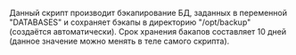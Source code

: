 Данный скрипт производит бэкапирование БД, заданных в переменной "DATABASES" и сохраняет бэкапы в директорию "/opt/backup" (создаётся автоматически). Срок хранения бакапов составляет 10 дней (данное значение можно менять в теле самого скрипта).
